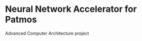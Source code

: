 Neural Network Accelerator for Patmos
=====================================

Advanced Computer Architecture project

